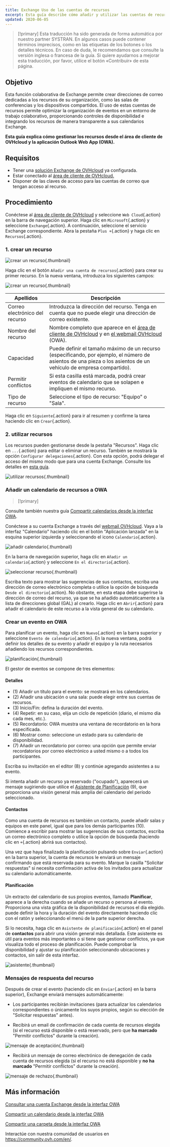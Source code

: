 ```yaml
---
title: Exchange Uso de las cuentas de recursos
excerpt: Esta guía describe cómo añadir y utilizar las cuentas de recursos con el servicio Exchange
updated: 2020-06-05
---
```


> [!primary]
> Esta traducción ha sido generada de forma automática por nuestro partner SYSTRAN. En algunos casos puede contener términos imprecisos, como en las etiquetas de los botones o los detalles técnicos. En caso de duda, le recomendamos que consulte la versión inglesa o francesa de la guía. Si quiere ayudarnos a mejorar esta traducción, por favor, utilice el botón «Contribuir» de esta página.
> 

## Objetivo

Esta función colaborativa de Exchange permite crear direcciones de correo dedicadas a los recursos de su organización, como las salas de conferencias y los dispositivos compartidos. El uso de estas cuentas de recursos permite optimizar la organización de eventos en un entorno de trabajo colaborativo, proporcionando controles de disponibilidad e integrando los recursos de manera transparente a sus calendarios Exchange.

**Esta guía explica cómo gestionar los recursos desde el área de cliente de OVHcloud y la aplicación Outlook Web App (OWA).**

## Requisitos

- Tener una [solución Exchange de OVHcloud](https://www.ovhcloud.com/es/emails/hosted-exchange/) ya configurada.
- Estar conectado al [área de cliente de OVHcloud.](https://ca.ovh.com/auth/?action=gotomanager&from=https://www.ovh.com/world/&ovhSubsidiary=ws)
- Disponer de las claves de acceso para las cuentas de correo que tengan acceso al recurso.

## Procedimiento

Conéctese al [área de cliente de OVHcloud](https://ca.ovh.com/auth/?action=gotomanager&from=https://www.ovh.com/world/&ovhSubsidiary=ws) y seleccione `Web Cloud`{.action} en la barra de navegación superior. Haga clic en `Microsoft`{.action} y seleccione `Exchange`{.action}. A continuación, seleccione el servicio Exchange correspondiente. Abra la pestaña `Plus +`{.action} y haga clic en `Recursos`{.action}.

### 1\. crear un recurso

![crear un recurso](exchange-resources-step1.png){.thumbnail}

Haga clic en el botón `Añadir una cuenta de recursos`{.action} para crear su primer recurso. En la nueva ventana, introduzca los siguientes campos:

![crear un recurso](exchange-resources-step2.png){.thumbnail}

|Apellidos|Descripción|
|---|---|
|Correo electrónico del recurso|Introduzca la dirección del recurso. Tenga en cuenta que no puede elegir una dirección de correo existente.|
|Nombre del recurso|Nombre completo que aparece en el [área de cliente de OVHcloud](https://ca.ovh.com/auth/?action=gotomanager&from=https://www.ovh.com/world/&ovhSubsidiary=ws) y en [el webmail OVHcloud](https://www.ovh.com/world/es/mail/) (OWA).|
|Capacidad|Puede definir el tamaño máximo de un recurso (especificando, por ejemplo, el número de asientos de una pieza o los asientos de un vehículo de empresa compartido).|
|Permitir conflictos|Si esta casilla está marcada, podrá crear eventos de calendario que se solapen e impliquen el mismo recurso.|
|Tipo de recurso|Seleccione el tipo de recurso: "Equipo" o "Sala".|

Haga clic en `Siguiente`{.action} para ir al resumen y confirme la tarea haciendo clic en `Crear`{.action}.

### 2\. utilizar recursos

Los recursos pueden gestionarse desde la pestaña "Recursos". Haga clic en `...`{.action} para editar o eliminar un recurso. También se mostrará la opción `Configurar delegaciones`{.action}. Con esta opción, podrá delegar el acceso del mismo modo que para una cuenta Exchange. Consulte los detalles en [esta guía](feature_delegation1.).

![utilizar recursos](exchange-resources-step3.png){.thumbnail}

### Añadir un calendario de recursos a OWA

> [!primary]
>
Consulte también nuestra guía [Compartir calendarios desde la interfaz OWA](owa_calendar_sharing1.).
>

Conéctese a su cuenta Exchange a través del [webmail OVHcloud](https://www.ovh.com/world/es/mail/). Vaya a la interfaz "Calendario" haciendo clic en el botón "Aplicación lanzada" en la esquina superior izquierda y seleccionando el icono `Calendario`{.action}.

![añadir calendario](exchange-calendars-step1.png){.thumbnail}

En la barra de navegación superior, haga clic en `Añadir un calendario`{.action} y seleccione `En el directorio`{.action}.

![seleccionar recurso](exchange-resources-step4.png){.thumbnail}

Escriba texto para mostrar las sugerencias de sus contactos, escriba una dirección de correo electrónico completa o utilice la opción de búsqueda `Desde el directorio`{.action}. No obstante, en esta etapa debe sugerirse la dirección de correo del recurso, ya que se ha añadido automáticamente a la lista de direcciones global (GAL) al crearlo. Haga clic en `Abrir`{.action} para añadir el calendario de este recurso a la vista general de su calendario.

### Crear un evento en OWA

Para planificar un evento, haga clic en `Nuevo`{.action} en la barra superior y seleccione `Evento de calendario`{.action}. En la nueva ventana, podrá definir los detalles de su evento y añadir el equipo y la ruta necesarios añadiendo los recursos correspondientes.

![planificación](exchange-resources-step5_1.png){.thumbnail}

El gestor de eventos se compone de tres elementos:

#### Detalles

- (1) Añadir un título para el evento: se mostrará en los calendarios.
- (2) Añadir una ubicación o una sala: puede elegir entre sus cuentas de recursos.
- (3) Inicio/Fin: defina la duración del evento.
- (4) Repetir: en su caso, elija un ciclo de repetición (diario, el mismo día cada mes, etc.).
- (5) Recordatorio: OWA muestra una ventana de recordatorio en la hora especificada.
- (6) Mostrar como: seleccione un estado para su calendario de disponibilidad.
- (7) Añadir un recordatorio por correo: una opción que permite enviar recordatorios por correo electrónico a usted mismo o a todos los participantes.

Escriba su invitación en el editor (8) y continúe agregando asistentes a su evento.

Si intenta añadir un recurso ya reservado ("ocupado"), aparecerá un mensaje sugiriendo que utilice el [Asistente de Planificación](#planificacion.) (9), que proporciona una visión general más amplia del calendario del período seleccionado.

#### Contactos

Como una cuenta de recursos es también un contacto, puede añadir salas y equipos en este panel, igual que para los demás participantes (10). Comience a escribir para mostrar las sugerencias de sus contactos, escriba un correo electrónico completo o utilice la opción de búsqueda (haciendo clic en `+`{.action} abrirá sus contactos).

Una vez que haya finalizado la planificación pulsando sobre `Enviar`{.action} en la barra superior, la cuenta de recursos le enviará un mensaje confirmando que está reservada para su evento. Marque la casilla "Solicitar respuestas" si necesita confirmación activa de los invitados para actualizar su calendario automáticamente.

#### Planificación

Un extracto del calendario de sus propios eventos, llamado **Planificar**, aparece a la derecha cuando se añade un recurso o persona al evento. Proporciona una vista gráfica de la disponibilidad de recursos el día elegido. puede definir la hora y la duración del evento directamente haciendo clic con el ratón y seleccionando el menú de la parte superior derecha.

Si lo necesita, haga clic en `Asistente de planificación`{.action} en el panel de **contactos** para abrir una visión general más detallada. Este asistente es útil para eventos más importantes o si tiene que gestionar conflictos, ya que visualiza todo el proceso de planificación. Puede comprobar la disponibilidad y ajustar su planificación seleccionando ubicaciones y contactos, sin salir de esta interfaz.

![asistente](exchange-resources-step6.png){.thumbnail}

### Mensajes de respuesta del recurso

Después de crear el evento (haciendo clic en `Enviar`{.action} en la barra superior), Exchange enviará mensajes automáticamente:

- Los participantes recibirán invitaciones (para actualizar los calendarios correspondientes o únicamente los suyos propios, según su elección de "Solicitar respuestas" antes).

- Recibirá un email de confirmación de cada cuenta de recursos elegida (si el recurso está disponible o está reservado, pero que **ha marcado** "Permitir conflictos" durante la creación).

![mensaje de aceptación](exchange-resources-step7.png){.thumbnail}

- Recibirá un mensaje de correo electrónico de denegación de cada cuenta de recursos elegida (si el recurso no está disponible y **no ha marcado** "Permitir conflictos" durante la creación).

![mensaje de rechazo](exchange-resources-step8.png){.thumbnail}

## Más información

[Consultar una cuenta Exchange desde la interfaz OWA](email_owa1.)

[Compartir un calendario desde la interfaz OWA](owa_calendar_sharing1.)

[Compartir una carpeta desde la interfaz OWA](owa_directory_sharing1.)

Interactúe con nuestra comunidad de usuarios en <https://community.ovh.com/en/>.
